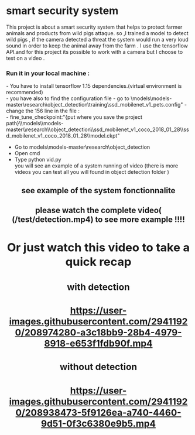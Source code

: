 # smart security system

This project is about a smart security system that helps to protect farmer animals and products from wild pigs attaque.
so ,I trained a model to detect wild pigs , if the camera  detected a threat  the system would run a very loud sound in order to keep the animal away from the farm  .
I use the tensorflow API.and for this project its possible to work with a camera but I choose to test on a video .


<h3>Run it in your local machine :</h3>
- You have to install tensorflow 1.15 dependencies.(virtual environment is recommended)<br>
- you have also to find  the configuration  file
- go to \models\models-master\research\object_detection\training\ssd_mobilenet_v1_pets.config"
- change the 156 line  in the file :<br>
- fine_tune_checkpoint:"{put where you save the project path}\\models\\models-master\\research\\object_detection\\ssd_mobilenet_v1_coco_2018_01_28\\ssd_mobilenet_v1_coco_2018_01_28\\model.ckpt"
   
- Go to models\models-master\research\object_detection<br>
- Open cmd <br>
- Type python vid.py <br>
    you will see an example of a system running of video (there is more videos you can test all you will found in object detection folder )<br>
 <center><h2>see example of the system fonctionnalite<h2/><center>
please watch the complete video( (/test/detection.mp4) to see more example !!!!<br>
<h2>Or just watch this video to take a quick recap</h2>

<h3>with detection <h3>   

https://user-images.githubusercontent.com/29411920/208974280-a3c18bb9-28b4-4979-8918-e653f1fdb90f.mp4

<h3>without detection <h3>   


https://user-images.githubusercontent.com/29411920/208938473-5f9126ea-a740-4460-9d51-0f3c6380e9b5.mp4


